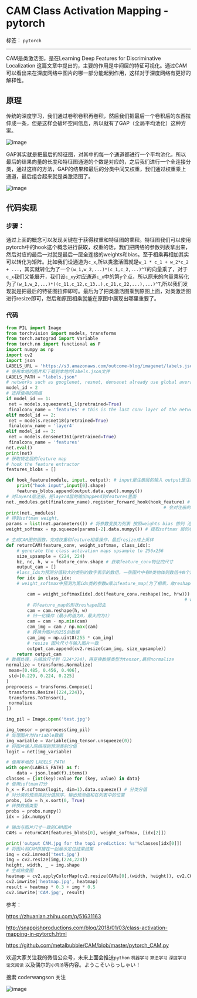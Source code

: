 ﻿# CAM Class Activation Mapping -pytorch

标签： `pytorch` 

---

CAM是类激活图，是在Learning Deep Features for Discriminative Localization 这篇文章中提出的，主要的作用是中间层的特征可视化。通过CAM可以看出来在深度网络中图片的哪一部分能起到作用，这样对于深度网络有更好的解释性。  

## 原理  

传统的深度学习，我们通过卷积卷积再卷积，然后我们把最后一个卷积后的东西拉伸成一条，但是这样会破坏空间信息，所以就有了GAP（全局平均池化）这种方案。  

![image](http://ws4.sinaimg.cn/large/005Dd0fOly1g4s4k469qjj30iv0a40y3.jpg)  

GAP其实就是把最后的特征图，对其中的每一个通道都进行一个平均池化，所以最后的结果向量的长度和特征图通道的个数是对应的，之后我们进行一个全连接分类，通过这样的方法，GAP的结果和最后的分类中间又权重，我们通过权重乘上通道，最后组合起来就是类激活图了。  

![image](http://wx1.sinaimg.cn/large/005Dd0fOly1g4s4n2wrzrj30gx07b78l.jpg)   

## 代码实现  

### 步骤：  

通过上面的概念可以发现关键在于获得权重和特征图的乘积。特征图我们可以使用pytorch中的hook这个概念进行获取，权重的话，我们把网络的参数列表拿出来，然后对应的最后一对就是最后一层全连接的weights和bias。至于相乘再相加其实可以转化为矩阵。比如我们设通道为`c_x`,所以类激活图就是`w_1 * c_1 + w_2*c_2 + ...`，其实就转化为了一个`(w_1,w_2,...)*(c_1,c_2,...)^T`的向量乘了，对于`c_x`我们又能展开，我们设`c_xy`对应通道`c_x`中的第`y`个点，所以原来的向量乘转化为了`(w_1,w_2,...)*((c_11,c_12,c_13..),c_21,c_22,...),...)^T`,所以我们发现就是把最后的特征图拉伸即可。最后为了把类激活图乘到原图上面，对类激活图进行resize即可，然后和原图相乘就能在原图中展现出哪里重要了。  


### 代码  

```python
from PIL import Image
from torchvision import models, transforms
from torch.autograd import Variable
from torch.nn import functional as F
import numpy as np
import cv2
import json
LABELS_URL = 'https://s3.amazonaws.com/outcome-blog/imagenet/labels.json' # 下载label
# 使用本地的图片和下载到本地的labels.json文件
LABELS_PATH = "labels.json"
# networks such as googlenet, resnet, densenet already use global average pooling at the end, so CAM could be used directly.
model_id = 2
# 选择使用的网络
if model_id == 1:
 net = models.squeezenet1_1(pretrained=True)
 finalconv_name = 'features' # this is the last conv layer of the network
elif model_id == 2:
 net = models.resnet18(pretrained=True)
 finalconv_name = 'layer4'
elif model_id == 3:
 net = models.densenet161(pretrained=True)
 finalconv_name = 'features'
net.eval()
print(net)
# 获取特定层的feature map
# hook the feature extractor
features_blobs = []

def hook_feature(module, input, output): # input是注册层的输入 output是注册层的输出
    print("hook input",input[0].shape)
    features_blobs.append(output.data.cpu().numpy())
# 对layer4层注册，把layer4层的输出append到features里面
net._modules.get(finalconv_name).register_forward_hook(hook_feature) # 注册到finalconv_name,如果执行net()的时候，
                                                            # 会对注册的钩子也执行，这里就是执行了 layer4()
print(net._modules)
# 得到softmax weight,
params = list(net.parameters()) # 将参数变换为列表 按照weights bias 排列 池化无参数
weight_softmax = np.squeeze(params[-2].data.numpy()) # 提取softmax 层的参数 （weights，-1是bias）

# 生成CAM图的函数，完成权重和feature相乘操作，最后resize成上采样
def returnCAM(feature_conv, weight_softmax, class_idx):
    # generate the class activation maps upsample to 256x256
    size_upsample = (224, 224)
    bz, nc, h, w = feature_conv.shape # 获取feature_conv特征的尺寸
    output_cam = []
    #lass_idx为预测分值较大的类别的数字表示的数组，一张图片中有N类物体则数组中N个元素
    for idx in class_idx:
    # weight_softmax中预测为第idx类的参数w乘以feature_map(为了相乘，故reshape了map的形状)

        cam = weight_softmax[idx].dot(feature_conv.reshape((nc, h*w))) # 把原来的相乘再相加转化为矩阵
                                                                    # w1*c1 + w2*c2+ .. -> (w1,w2..) * (c1,c2..)^T -> (w1,w2...)*((c11,c12,c13..),(c21,c22,c23..))
        # 将feature_map的形状reshape回去
        cam = cam.reshape(h, w)
        # 归一化操作（最小的值为0，最大的为1）
        cam = cam - np.min(cam)
        cam_img = cam / np.max(cam)
        # 转换为图片的255的数据
        cam_img = np.uint8(255 * cam_img)
        # resize 图片尺寸与输入图片一致
        output_cam.append(cv2.resize(cam_img, size_upsample))
    return output_cam
# 数据处理，先缩放尺寸到（224*224），再变换数据类型为tensor,最后normalize
normalize = transforms.Normalize(
 mean=[0.485, 0.456, 0.406],
 std=[0.229, 0.224, 0.225]
)
preprocess = transforms.Compose([
 transforms.Resize((224,224)),
 transforms.ToTensor(),
 normalize
])

img_pil = Image.open('test.jpg')

img_tensor = preprocess(img_pil)
# 处理图片为Variable数据
img_variable = Variable(img_tensor.unsqueeze(0))
# 将图片输入网络得到预测类别分值
logit = net(img_variable)

# 使用本地的 LABELS_PATH
with open(LABELS_PATH) as f:
    data = json.load(f).items()
classes = {int(key):value for (key, value) in data}
# 使用softmax打分
h_x = F.softmax(logit, dim=1).data.squeeze() # 分类分值
# 对分类的预测类别分值排序，输出预测值和在列表中的位置
probs, idx = h_x.sort(0, True)
# 转换数据类型
probs = probs.numpy()
idx = idx.numpy()

# 输出与图片尺寸一致的CAM图片
CAMs = returnCAM(features_blobs[0], weight_softmax, [idx[2]])

print('output CAM.jpg for the top1 prediction: %s'%classes[idx[0]])
# 将图片和CAM拼接在一起展示定位结果结果
img = cv2.imread('test.jpg')
img = cv2.resize(img,(224,224))
height, width, _ = img.shape
# 生成热度图
heatmap = cv2.applyColorMap(cv2.resize(CAMs[0],(width, height)), cv2.COLORMAP_JET)
cv2.imwrite('heatmap.jpg', heatmap)
result = heatmap * 0.3 + img * 0.5
cv2.imwrite('CAM.jpg', result)

```  

参考：  

https://zhuanlan.zhihu.com/p/51631163  

http://snappishproductions.com/blog/2018/01/03/class-activation-mapping-in-pytorch.html  

https://github.com/metalbubble/CAM/blob/master/pytorch_CAM.py

欢迎大家关注我的微信公众号，未来上面会推送`python` `机器学习` `算法学习` `深度学习` `论文阅读` 以及偶尔的`小鸡汤`等内容。ようこそいらっしゃい！  
 
搜索 coderwangson 关注

![image](http://wx4.sinaimg.cn/large/005Dd0fOly1g48r27k7trj307607674r.jpg)



